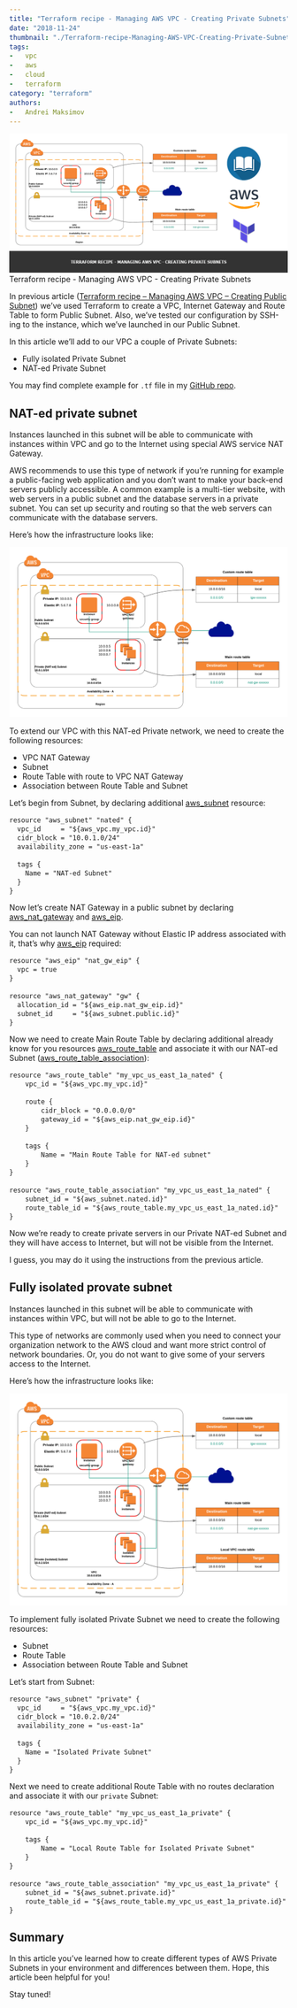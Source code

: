 ```yaml
---
title: "Terraform recipe - Managing AWS VPC - Creating Private Subnets"
date: "2018-11-24"
thumbnail: "./Terraform-recipe-Managing-AWS-VPC-Creating-Private-Subnets.png"
tags:
-   vpc
-   aws
-   cloud
-   terraform
category: "terraform"
authors:
-   Andrei Maksimov
---
```


![Terraform recipe - Managing AWS VPC - Creating Private Subnets](Terraform-recipe-Managing-AWS-VPC-Creating-Private-Subnets.png)
Terraform recipe - Managing AWS VPC - Creating Private Subnets

In previous article ([Terraform recipe – Managing AWS VPC – Creating Public Subnet](terraform-recipe-managing-aws-vpc-creating-public-subnet/)) we’ve used Terraform to create a VPC, Internet Gateway and Route Table to form Public Subnet. Also, we’ve tested our configuration by SSH-ing to the instance, which we’ve launched in our Public Subnet.

In this article we’ll add to our VPC a couple of Private Subnets:

*   Fully isolated Private Subnet
*   NAT-ed Private Subnet

You may find complete example for `.tf` file in my [GitHub repo](https://github.com/andreivmaksimov/terraform-recipe-managing-aws-vpc-creating-private-subnets).

## NAT-ed private subnet

Instances launched in this subnet will be able to communicate with instances within VPC and go to the Internet using special AWS service NAT Gateway.

AWS recommends to use this type of network if you’re running for example a public-facing web application and you don’t want to make your back-end servers publicly accessible. A common example is a multi-tier website, with web servers in a public subnet and the database servers in a private subnet. You can set up security and routing so that the web servers can communicate with the database servers.

Here’s how the infrastructure looks like:

![Terraform recipe - Managing AWS VPC - Public and Private (NAT) Subnet](Terraform-recipe-Managing-AWS-VPC-Public-and-Private-NAT-Subnet.png)

To extend our VPC with this NAT-ed Private network, we need to create the following resources:

*   VPC NAT Gateway
*   Subnet
*   Route Table with route to VPC NAT Gateway
*   Association between Route Table and Subnet

Let’s begin from Subnet, by declaring additional [aws_subnet](https://www.terraform.io/docs/providers/aws/r/subnet.html) resource:

```hcl
resource "aws_subnet" "nated" {
  vpc_id     = "${aws_vpc.my_vpc.id}"
  cidr_block = "10.0.1.0/24"
  availability_zone = "us-east-1a"

  tags {
    Name = "NAT-ed Subnet"
  }
}
```

Now let’s create NAT Gateway in a public subnet by declaring [aws\_nat\_gateway](https://www.terraform.io/docs/providers/aws/r/nat_gateway.html) and [aws_eip](https://www.terraform.io/docs/providers/aws/r/eip.html).

You can not launch NAT Gateway without Elastic IP address associated with it, that’s why [aws_eip](https://www.terraform.io/docs/providers/aws/r/eip.html) required:

```hcl
resource "aws_eip" "nat_gw_eip" {
  vpc = true
}

resource "aws_nat_gateway" "gw" {
  allocation_id = "${aws_eip.nat_gw_eip.id}"
  subnet_id     = "${aws_subnet.public.id}"
}
```

Now we need to create Main Route Table by declaring additional already know for you resources [aws\_route\_table](https://www.terraform.io/docs/providers/aws/r/route_table.html) and associate it with our NAT-ed Subnet ([aws\_route\_table\_association](https://www.terraform.io/docs/providers/aws/r/route_table_association.html)):

```hcl
resource "aws_route_table" "my_vpc_us_east_1a_nated" {
    vpc_id = "${aws_vpc.my_vpc.id}"

    route {
        cidr_block = "0.0.0.0/0"
        gateway_id = "${aws_eip.nat_gw_eip.id}"
    }

    tags {
        Name = "Main Route Table for NAT-ed subnet"
    }
}

resource "aws_route_table_association" "my_vpc_us_east_1a_nated" {
    subnet_id = "${aws_subnet.nated.id}"
    route_table_id = "${aws_route_table.my_vpc_us_east_1a_nated.id}"
}
```

Now we’re ready to create private servers in our Private NAT-ed Subnet and they will have access to Internet, but will not be visible from the Internet.

I guess, you may do it using the instructions from the previous article.

## Fully isolated provate subnet

Instances launched in this subnet will be able to communicate with instances within VPC, but will not be able to go to the Internet.

This type of networks are commonly used when you need to connect your organization network to the AWS cloud and want more strict control of network boundaries. Or, you do not want to give some of your servers access to the Internet.

Here’s how the infrastructure looks like:

![Terraform recipe - Managing AWS VPC - Public, Private (NAT) and Private fully isolated Subnets](Terraform-recipe-Managing-AWS-VPC-Public-Private-NAT-and-Private-fully-isolated-Subnets.png)

To implement fully isolated Private Subnet we need to create the following resources:

*   Subnet
*   Route Table
*   Association between Route Table and Subnet

Let’s start from Subnet:

```hcl
resource "aws_subnet" "private" {
  vpc_id     = "${aws_vpc.my_vpc.id}"
  cidr_block = "10.0.2.0/24"
  availability_zone = "us-east-1a"

  tags {
    Name = "Isolated Private Subnet"
  }
}
```

Next we need to create additional Route Table with no routes declaration and associate it with our `private` Subnet:

```hcl
resource "aws_route_table" "my_vpc_us_east_1a_private" {
    vpc_id = "${aws_vpc.my_vpc.id}"

    tags {
        Name = "Local Route Table for Isolated Private Subnet"
    }
}

resource "aws_route_table_association" "my_vpc_us_east_1a_private" {
    subnet_id = "${aws_subnet.private.id}"
    route_table_id = "${aws_route_table.my_vpc_us_east_1a_private.id}"
}
```

## Summary

In this article you’ve learned how to create different types of AWS Private Subnets in your environment and differences between them. Hope, this article been helpful for you!

Stay tuned!
